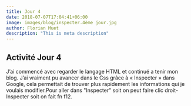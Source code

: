 ```yaml
---
title: Jour 4
date: 2018-07-07T17:04:41+06:00
image: images/blog/inspecter.4ème jour.jpg
author: Florian Muet
description: "This is meta description"
---
```


## Activité Jour 4

J’ai commencé avec regarder le langage HTML et continué a tenir mon blog. J’ai vraiment pu avancer dans le Css grâce à « Inspecter » dans Google, cela permettait de trouver plus rapidement les informations qui je voulais modifier.Pour aller dans "Inspecter" soit on peut faire clic droit-Inspecter soit on fait fn f12.
